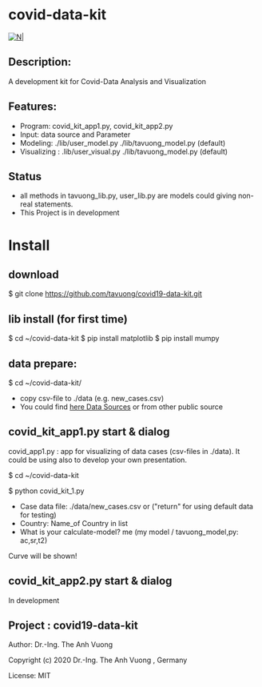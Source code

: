 # covid-data-kit
[![N|](https://vuongblog.files.wordpress.com/2020/05/git_pt_vuong60.png)](https://vuongblog.wordpress.com)
## Description:
A development kit for Covid-Data Analysis and Visualization
## Features:
- Program: covid_kit_app1.py, covid_kit_app2.py
- Input: data source and Parameter
- Modeling:     ./lib/user_model.py ./lib/tavuong_model.py (default)
- Visualizing : .lib/user_visual.py ./lib/tavuong_model.py (default)

## Status
- all methods in tavuong_lib.py, user_lib.py  are  models could giving non-real statements.
- This Project is in development

# Install
## download
$ git clone https://github.com/tavuong/covid19-data-kit.git

## lib install (for first time)
$ cd ~/covid-data-kit
$ pip install matplotlib
$ pip install mumpy

## data prepare: 
$ cd ~/covid-data-kit/

- copy csv-file to ./data (e.g. new_cases.csv) 
- You could find [here Data Sources](https://ourworldindata.org/coronavirus-source-data) or from other public source 

## covid_kit_app1.py start & dialog
covid_app1.py : app for visualizing of data cases (csv-files in ./data). It could be using also to develop your own presentation.  

$ cd ~/covid-data-kit

$ python covid_kit_1.py

- Case data file: ./data/new_cases.csv or ("return" for using default data for testing) 
- Country: Name_of Country in list
- What is your calculate-model? me (my model / tavuong_model,py: ac,sr,t2)

Curve will be shown!

## covid_kit_app2.py start & dialog
In development

Project : covid19-data-kit
----
Author: Dr.-Ing. The Anh Vuong 

Copyright (c) 2020 Dr.-Ing. The Anh Vuong , Germany

License: MIT
